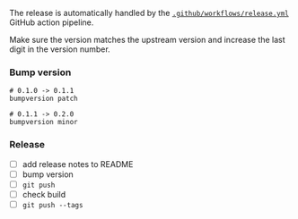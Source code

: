 The release is automatically handled by the [`.github/workflows/release.yml`](.github/workflows/release.yml) GitHub
action pipeline. 

Make sure the version matches the upstream version and increase the last digit in the version number.

### Bump version

```
# 0.1.0 -> 0.1.1
bumpversion patch

# 0.1.1 -> 0.2.0
bumpversion minor
```

### Release

- [ ] add release notes to README
- [ ] bump version
- [ ] `git push`
- [ ] check build
- [ ] `git push --tags`
